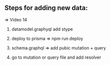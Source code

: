 ## Steps for adding new data:
=> Video 14

1. datamodel.graphyql
add stype

2. deploy to prisma => npm run deploy

3. schema.graphql => add pubic mutation + query

4. go to mutation or query file and add resolver

